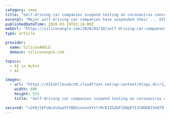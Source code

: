 ```yaml
---
category: news
title: "Self-driving car companies suspend testing on coronavirus concerns"
excerpt: "Major self-driving car companies have suspended their ... Other companies to have ceased testing include Pony.ai, Baidu Inc., Zoox Inc., Nuro Inc. and Yandex NV. One notable exception is the ..."
publishedDateTime: 2020-03-19T02:14:00Z
webUrl: "https://siliconangle.com/2020/03/18/self-driving-car-companies-suspend-testing-due-coronavirus-concerns/"
type: article

provider:
  name: SiliconANGLE
  domain: siliconangle.com

topics:
  - AI in Autos
  - AI

images:
  - url: "https://d15shllkswkct0.cloudfront.net/wp-content/blogs.dir/1/files/2019/06/1_Gikb_56-v7jI5Q8oy3wy9w.jpeg"
    width: 800
    height: 533
    title: "Self-driving car companies suspend testing on coronavirus concerns"

secured: "s2V8jtEFsWu3uSaa5tYBQhinxovkYtl+RrK1ZGZmFlU0pEYIJCBOO01SkO79fit1d0hH0kEs7vlHcuhOdwSJFTcJ7TLEXeZafx5KG/SA33INnSfFvD9mHeZGFmk2dpqZ65UsKWbEyIS5IylA1vXlhsveCaTRJgHZQUktuFa8iN78itZXg0s4XYoA+iqZr6yq5f16z/thpgxoiSldY5b987THmDV3dD/iKbDOkepgTKYBcjbaCpAv38OHOFUCKPP19FlbOncC9gx37Ottzy3uVEIKmCQPgKciLZyYAfMCfjbxje65WBReUDvL86g3xqdB;y/PXHu9zWX11vwvJhNGlbA=="
---
```


